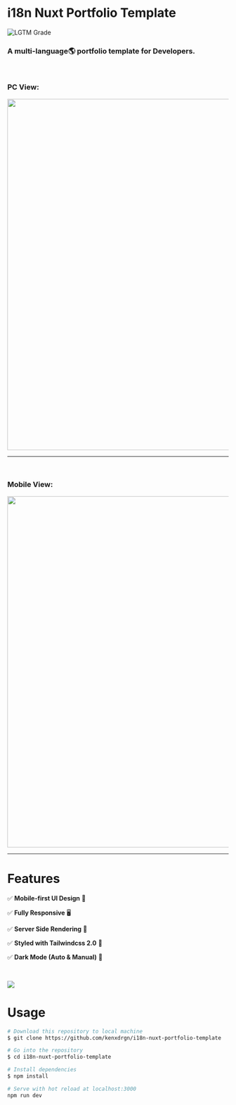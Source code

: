 # i18n Nuxt Portfolio Template

![LGTM Grade](https://img.shields.io/lgtm/grade/javascript/github/kenxdrgn/i18n-nuxt-portfolio-template?logo=lgtm&logoWidth=18)



### A multi-language🌎 portfolio template for Developers.

<br>

### PC View:

<img src="readme_file/i18n-nuxt.gif" width="800px" />

---

<br>

### Mobile View:

<img src="readme_file/i18n-nuxt_mobile.gif" height="800px" />

---

# Features

✅  **Mobile-first UI Design** 📱

✅  **Fully Responsive** 🖥

✅  **Server Side Rendering** 🚀

✅  **Styled with Tailwindcss 2.0** 🎨

✅  **Dark Mode (Auto & Manual)** 🌚

<br>

[![](https://img.shields.io/badge/-Demo%20🚀-informational?style=for-the-badge)](https://i18n-nuxt-portfolio-template.web.app/)



# Usage

```bash
# Download this repository to local machine
$ git clone https://github.com/kenxdrgn/i18n-nuxt-portfolio-template

# Go into the repository
$ cd i18n-nuxt-portfolio-template

# Install dependencies
$ npm install

# Serve with hot reload at localhost:3000
npm run dev
```

